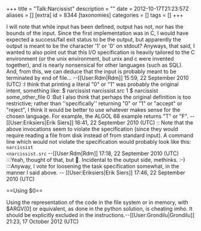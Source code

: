 +++
title = "Talk:Narcissist"
description = ""
date = 2012-10-17T21:23:57Z
aliases = []
[extra]
id = 8344
[taxonomies]
categories = []
tags = []
+++

I will note that while input has been defined, output has not, nor has the bounds of the input.  Since the first implementation was in C, I would have expected a success/fail exit status to be the output, but apparently the output is meant to be the character '1' or '0' on stdout?  Anyways, that said, I wanted to also point out that this I/O specification is heavily tailored to the C environment (or the unix environment, but unix and c were invented together), and is nearly nonsensical for other languages (such as SQL).  And, from this, we can deduce that the input is probably meant to be terminated by end of file... --[[User:Rdm|Rdm]] 15:59, 22 September 2010 (UTC)
:I think that printing a literal "0" or "1" was probably the original intent, something like:
 $ narcissist narcissist.src
 1
 $ narcissist some_other_file
 0
:But I also think that perhaps the original definition is too restrictive; rather than ''specifically'' returning "0" or "1" or "accept" or "reject", I think it would be better to use whatever makes sense for the chosen language. For example, the ALGOL 68 example returns "T" or "F". -- [[User:Eriksiers|Erik Siers]] 16:41, 22 September 2010 (UTC)
:: Note that the above invocations seem to violate the specification (since they would require reading a file from disk instead of from standard input).  A command line which would not violate the specification would probably look like this:  <code>narcissist <narcissist.src</code>  --[[User:Rdm|Rdm]] 17:18, 22 September 2010 (UTC)
:::Yeah, thought of that, but :shrug:. Incidental to the output side, methinks. :-)
:::Anyway, I vote for loosening the task specification somewhat, in the manner I said above. -- [[User:Eriksiers|Erik Siers]] 17:46, 22 September 2010 (UTC)

==Using $0==

Using the representation of the code in the file system or in memory, with $ARGV[0] or equivalent, as done in the python solution, is cheating imho.  It should be explicitly excluded in the instructions.--[[User:Grondilu|Grondilu]] 21:23, 17 October 2012 (UTC)
